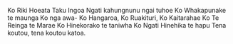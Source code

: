 Ko Riki Hoeata Taku Ingoa
Ngati kahungnunu ngai tuhoe
Ko Whakapunake te maunga
Ko nga awa- Ko Hangaroa, Ko Ruakituri, Ko Kaitarahae
Ko Te Reinga te Marae
Ko Hinekorako te taniwha
Ko Ngati Hinehika te hapu
Tena koutou, tena koutou katoa.